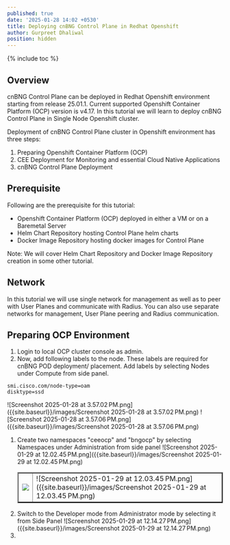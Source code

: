 ```yaml
---
published: true
date: '2025-01-28 14:02 +0530'
title: Deploying cnBNG Control Plane in Redhat Openshift
author: Gurpreet Dhaliwal
position: hidden
---
```


{% include toc %}

## Overview

cnBNG Control Plane can be deployed in Redhat Openshift environment starting from release 25.01.1. Current supported Openshift Container Platform (OCP) version is v4.17.  In this tutorial we will learn to deploy cnBNG Control Plane in Single Node Openshift cluster. 

Deployment of cnBNG Control Plane cluster in Openshift environment has three steps:

1. Preparing Openshift Container Platform (OCP)
1. CEE Deployment for Monitoring and essential Cloud Native Applications
1. cnBNG Control Plane Deployment

## Prerequisite

Following are the prerequisite for this tutorial:

- Openshift Container Platform (OCP) deployed in either a VM or on a Baremetal Server
- Helm Chart Repository hosting Control Plane helm charts
- Docker Image Repository hosting docker images for Control Plane

Note: We will cover Helm Chart Repository and Docker Image Repository creation in some other tutorial.

## Network

In this tutorial we will use single network for management as well as to peer with User Planes and communicate with Radius. You can also use separate networks for management,  User Plane peering and Radius communication.

## Preparing OCP Environment

1. Login to local OCP cluster console as admin.
1. Now, add following labels to the node. These labels are required for cnBNG POD deployment/ placement. Add labels by selecting Nodes under Compute from side panel.
  ```
  smi.cisco.com/node-type=oam
  disktype=ssd
  ```
  ![Screenshot 2025-01-28 at 3.57.02 PM.png]({{site.baseurl}}/images/Screenshot 2025-01-28 at 3.57.02 PM.png)
  ![Screenshot 2025-01-28 at 3.57.06 PM.png]({{site.baseurl}}/images/Screenshot 2025-01-28 at 3.57.06 PM.png)
1. Create two namespaces "ceeocp" and "bngocp" by selecting Namespaces under Administration from side panel
	![Screenshot 2025-01-29 at 12.02.45 PM.png]({{site.baseurl}}/images/Screenshot 2025-01-29 at 12.02.45 PM.png)
    <table style="width:100%" border = "2">
    <tr>
      <td><img src="/cnbng/images/Screenshot 2025-01-29 at 12.03.17 PM.png"></td>
      <td>![Screenshot 2025-01-29 at 12.03.45 PM.png]({{site.baseurl}}/images/Screenshot 2025-01-29 at 12.03.45 PM.png)</td>
    </tr>
    </table>
1. Switch to the Developer mode from Administrator mode by selecting it from Side Panel
	![Screenshot 2025-01-29 at 12.14.27 PM.png]({{site.baseurl}}/images/Screenshot 2025-01-29 at 12.14.27 PM.png)
1. 

